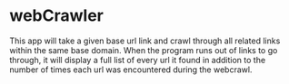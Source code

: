 # webCrawler

This app will take a given base url link and crawl through all related links within the same base domain. When the program runs out of links to go through, it will display a full list of every url it found in addition to the number of times each url was encountered during the webcrawl.